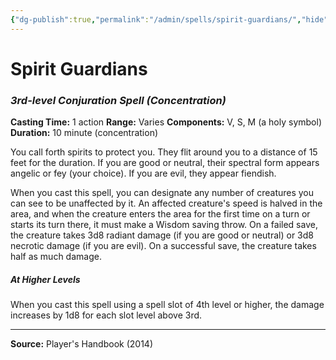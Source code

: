 ```yaml
---
{"dg-publish":true,"permalink":"/admin/spells/spirit-guardians/","hide":true,"updated":"2025-08-11T11:53:31.111+01:00"}
---
```


# Spirit Guardians
### *3rd-level Conjuration Spell* *(Concentration)*
**Casting Time:** 1 action
**Range:** Varies
**Components:** V, S, M (a holy symbol)
**Duration:** 10 minute (concentration)

You call forth spirits to protect you. They flit around you to a distance of 15 feet for the duration. If you are good or neutral, their spectral form appears angelic or fey (your choice). If you are evil, they appear fiendish.

When you cast this spell, you can designate any number of creatures you can see to be unaffected by it. An affected creature's speed is halved in the area, and when the creature enters the area for the first time on a turn or starts its turn there, it must make a Wisdom saving throw. On a failed save, the creature takes 3d8 radiant damage (if you are good or neutral) or 3d8 necrotic damage (if you are evil). On a successful save, the creature takes half as much damage.

##### At Higher Levels
When you cast this spell using a spell slot of 4th level or higher, the damage increases by 1d8 for each slot level above 3rd.

---
**Source:** Player's Handbook (2014)